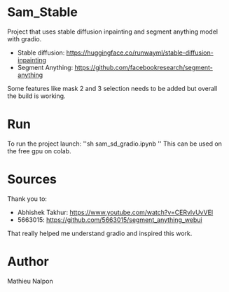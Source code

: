 # Sam_Stable

Project that uses stable diffusion inpainting and segment anything model with gradio.
- Stable diffusion: https://huggingface.co/runwayml/stable-diffusion-inpainting
- Segment Anything: https://github.com/facebookresearch/segment-anything

Some features like mask 2 and 3 selection needs to be added but overall the build is working.

# Run
To run the project launch:
''sh
   sam_sd_gradio.ipynb
''
This can be used on the free gpu on colab.

# Sources
Thank you to:
- Abhishek Takhur: https://www.youtube.com/watch?v=CERvlvUvVEI
- 5663015: https://github.com/5663015/segment_anything_webui

That really helped me understand gradio and inspired this work.

# Author
Mathieu Nalpon

